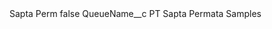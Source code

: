 <?xml version="1.0" encoding="UTF-8"?>
<CustomMetadata xmlns="http://soap.sforce.com/2006/04/metadata" xmlns:xsi="http://www.w3.org/2001/XMLSchema-instance" xmlns:xsd="http://www.w3.org/2001/XMLSchema">
    <label>Sapta Perm</label>
    <protected>false</protected>
    <values>
        <field>QueueName__c</field>
        <value xsi:type="xsd:string">PT Sapta Permata Samples</value>
    </values>
</CustomMetadata>
